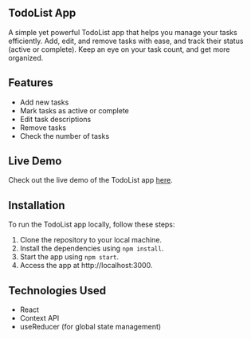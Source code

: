 ## TodoList App
A simple yet powerful TodoList app that helps you manage your tasks efficiently. Add, edit, and remove tasks with ease, and track their status (active or complete). Keep an eye on your task count, and get more organized.

## Features
* Add new tasks
* Mark tasks as active or complete
* Edit task descriptions
* Remove tasks
* Check the number of tasks

## Live Demo

  Check out the live demo of the TodoList app [here](https://yuki-o1o5.github.io/ToDoList/).

## Installation
To run the TodoList app locally, follow these steps:

1. Clone the repository to your local machine.
2. Install the dependencies using `npm install`.
3. Start the app using `npm start`.
4. Access the app at http://localhost:3000.

## Technologies Used
* React
* Context API
* useReducer (for global state management)
